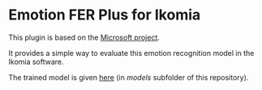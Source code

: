 # Emotion FER Plus for Ikomia

This plugin is based on the [Microsoft project](https://github.com/microsoft/FERPlus).

It provides a simple way to evaluate this emotion recognition model in the Ikomia software.

The trained model is given [here](https://github.com/Ikomia-dev/IkomiaPluginsPython/blob/master/EmotionFERPlus/models/model.onnx) (in *models* subfolder of this repository).
